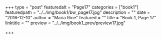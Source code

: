 +++
type = "post"
featuredalt = "Page17"
categories = ["book1"]
featuredpath = "../../img/book1/bw_page17.jpg"
description = ""
date = "2016-12-10"
author = "Maria Rice"
featured = ""
title = "Book 1, Page 17"
linktitle = ""
preview = "../../img/book1_prev/preview17.jpg"

+++

